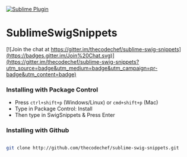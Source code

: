 [![Sublime Plugin][sublime-image]][sublime-url]

# SublimeSwigSnippets

[![Join the chat at https://gitter.im/thecodechef/sublime-swig-snippets](https://badges.gitter.im/Join%20Chat.svg)](https://gitter.im/thecodechef/sublime-swig-snippets?utm_source=badge&utm_medium=badge&utm_campaign=pr-badge&utm_content=badge)


### Installing with Package Control
* Press `ctrl+shift+p` (Windows/Linux) or `cmd+shift+p` (Mac)
* Type in Package Control: Install
* Then type in SwigSnippets & Press Enter

### Installing with Github

```bash

git clone http://github.com/thecodechef/sublime-swig-snippets.git

```



[sublime-image]: http://img.shields.io/badge/sublime-plugin-brightgreen.svg
[sublime-url]: https://packagecontrol.io/
